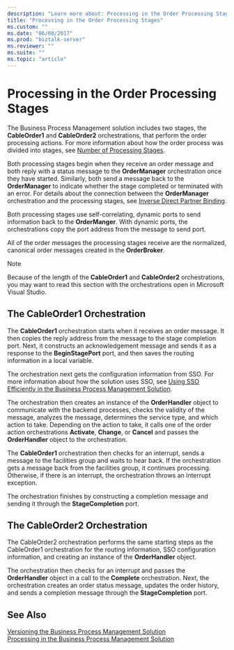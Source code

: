 ```yaml
---
description: "Learn more about: Processing in the Order Processing Stages"
title: "Processing in the Order Processing Stages"
ms.custom: ""
ms.date: "06/08/2017"
ms.prod: "biztalk-server"
ms.reviewer: ""
ms.suite: ""
ms.topic: "article"
---
```

# Processing in the Order Processing Stages
The Business Process Management solution includes two stages, the **CableOrder1** and **CableOrder2** orchestrations, that perform the order processing actions. For more information about how the order process was divided into stages, see [Number of Processing Stages](../core/number-of-processing-stages.md).  
  
 Both processing stages begin when they receive an order message and both reply with a status message to the **OrderManager** orchestration once they have started. Similarly, both send a message back to the **OrderManager** to indicate whether the stage completed or terminated with an error. For details about the connection between the **OrderManager** orchestration and the processing stages, see [Inverse Direct Partner Binding](../core/inverse-direct-partner-binding.md).  
  
 Both processing stages use self-correlating, dynamic ports to send information back to the **OrderManger**. With dynamic ports, the orchestrations copy the port address from the message to send port.  
  
 All of the order messages the processing stages receive are the normalized, canonical order messages created in the **OrderBroker**.  
  
> [!NOTE]
>  Because of the length of the **CableOrder1** and **CableOrder2** orchestrations, you may want to read this section with the orchestrations open in Microsoft Visual Studio.  
  
## The CableOrder1 Orchestration  
 The **CableOrder1** orchestration starts when it receives an order message. It then copies the reply address from the message to the stage completion port. Next, it constructs an acknowledgement message and sends it as a response to the **BeginStagePort** port, and then saves the routing information in a local variable.  
  
 The orchestration next gets the configuration information from SSO. For more information about how the solution uses SSO, see [Using SSO Efficiently in the Business Process Management Solution](../core/using-sso-efficiently-in-the-business-process-management-solution.md).  
  
 The orchestration then creates an instance of the **OrderHandler** object to communicate with the backend processes, checks the validity of the message, analyzes the message, determines the service type, and which action to take. Depending on the action to take, it calls one of the order action orchestrations **Activate**, **Change**, or **Cancel** and passes the **OrderHandler** object to the orchestration.  
  
 The **CableOrder1** orchestration then checks for an interrupt, sends a message to the facilities group and waits to hear back. If the orchestration gets a message back from the facilities group, it continues processing. Otherwise, if there is an interrupt, the orchestration throws an interrupt exception.  
  
 The orchestration finishes by constructing a completion message and sending it through the **StageCompletion** port.  
  
## The CableOrder2 Orchestration  
 The CableOrder2 orchestration performs the same starting steps as the CableOrder1 orchestration for the routing information, SSO configuration information, and creating an instance of the **OrderHandler** object.  
  
 The orchestration then checks for an interrupt and passes the **OrderHandler** object in a call to the **Complete** orchestration. Next, the orchestration creates an order status message, updates the order history, and sends a completion message through the **StageCompletion** port.  
  
## See Also  
 [Versioning the Business Process Management Solution](../core/versioning-the-business-process-management-solution.md)   
 [Processing in the Business Process Management Solution](../core/processing-in-the-business-process-management-solution.md)
